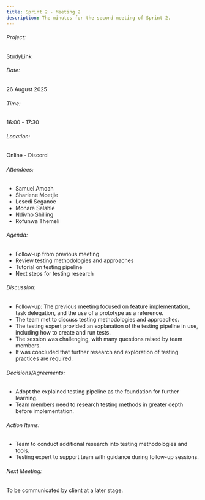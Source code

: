 ```yaml
---
title: Sprint 2 - Meeting 2
description: The minutes for the second meeting of Sprint 2.
---
```


###### Project:
StudyLink

###### Date:
26 August 2025

###### Time:
16:00 - 17:30

###### Location:
Online - Discord

###### Attendees:
- Samuel Amoah
- Sharlene Moetjie
- Lesedi Seganoe
- Monare Selahle
- Ndivho Shilling
- Rofunwa Themeli

###### Agenda:
- Follow-up from previous meeting
- Review testing methodologies and approaches
- Tutorial on testing pipeline
- Next steps for testing research

###### Discussion:
- Follow-up: The previous meeting focused on feature implementation, task delegation, and the use of a prototype as a reference.
- The team met to discuss testing methodologies and approaches.
- The testing expert provided an explanation of the testing pipeline in use, including how to create and run tests.
- The session was challenging, with many questions raised by team members.
- It was concluded that further research and exploration of testing practices are required.

###### Decisions/Agreements:
- Adopt the explained testing pipeline as the foundation for further learning.
- Team members need to research testing methods in greater depth before implementation.

###### Action Items:
- Team to conduct additional research into testing methodologies and tools.
- Testing expert to support team with guidance during follow-up sessions.

###### Next Meeting:
To be communicated by client at a later stage.